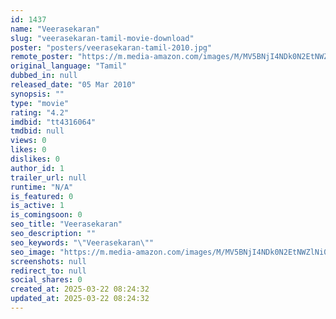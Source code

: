 ```yaml
---
id: 1437
name: "Veerasekaran"
slug: "veerasekaran-tamil-movie-download"
poster: "posters/veerasekaran-tamil-2010.jpg"
remote_poster: "https://m.media-amazon.com/images/M/MV5BNjI4NDk0N2EtNWZlNi00YzYxLWJkZTEtMTI1NjU2ZWJiNzBhXkEyXkFqcGdeQXVyOTk3NTc2MzE@._V1_SX300.jpg"
original_language: "Tamil"
dubbed_in: null
released_date: "05 Mar 2010"
synopsis: ""
type: "movie"
rating: "4.2"
imdbid: "tt4316064"
tmdbid: null
views: 0
likes: 0
dislikes: 0
author_id: 1
trailer_url: null
runtime: "N/A"
is_featured: 0
is_active: 1
is_comingsoon: 0
seo_title: "Veerasekaran"
seo_description: ""
seo_keywords: "\"Veerasekaran\""
seo_image: "https://m.media-amazon.com/images/M/MV5BNjI4NDk0N2EtNWZlNi00YzYxLWJkZTEtMTI1NjU2ZWJiNzBhXkEyXkFqcGdeQXVyOTk3NTc2MzE@._V1_SX300.jpg"
screenshots: null
redirect_to: null
social_shares: 0
created_at: 2025-03-22 08:24:32
updated_at: 2025-03-22 08:24:32
---
```


